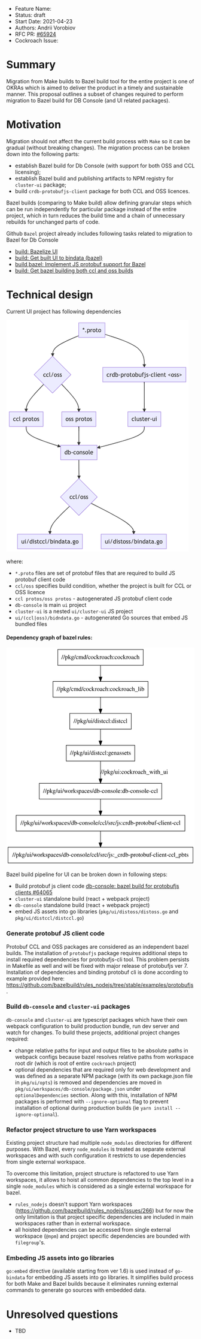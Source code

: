 - Feature Name:
- Status: draft
- Start Date: 2021-04-23
- Authors: Andrii Vorobiov
- RFC PR: [#65924](https://github.com/cockroachdb/cockroach/pull/65924)
- Cockroach Issue:

# Summary

Migration from Make builds to Bazel build tool for the entire project is one of OKRAs which is aimed to
deliver the product in a timely and sustainable manner. This proposal outlines a subset of changes required to perform 
migration to Bazel build for DB Console (and UI related packages).

# Motivation

Migration should not affect the current build process with `Make` so it can be gradual (without
breaking changes).
The migration process can be broken down into the following parts:
- establish Bazel build for Db Console (with support for both OSS and CCL licensing);
- establish Bazel build and publishing artifacts to NPM registry for `cluster-ui` package;
- build `crdb-protobufjs-client` package for both CCL and OSS licences.

Bazel builds (comparing to Make build) allow defining granular steps which can be run independently for particular
package instead of the entire project, which in turn reduces the build time and a chain of unnecessary rebuilds for
unchanged parts of code.

Github `Bazel` project already includes following tasks related to migration to Bazel for Db Console   
- [build: Bazelize UI](https://github.com/cockroachdb/cockroach/issues/56068)
- [build: Get built UI to bindata (bazel)](https://github.com/cockroachdb/cockroach/issues/56069)
- [build,bazel: Implement JS protobuf support for Bazel](https://github.com/cockroachdb/cockroach/issues/59329)
- [build: Get bazel building both ccl and oss builds](https://github.com/cockroachdb/cockroach/issues/56071)

# Technical design

Current UI project has following dependencies

![DbConsole project dependencies](images/db-console-bazel-build.png?raw=true)

where:
- `*.proto` files are set of protobuf files that are required to build JS protobuf client code
- `ccl/oss` specifies build condition, whether the project is built for CCL or OSS licence
- `ccl protos/oss protos` - autogenerated JS protobuf client code
- `db-console` is main `ui` project
- `cluster-ui` is a nested `ui/cluster-ui` JS project
- `ui/(ccl|oss)/bidndata.go` - autogenerated Go sources that embed JS bundled files

#### Dependency graph of bazel rules:

![Bazel rules dependencies](images/db-console-bazel-build-dependency-graph.svg)

Bazel build pipeline for UI can be broken down in following steps:
- Build protobuf js client code [db-console: bazel build for protobufjs clients #64065](https://github.com/cockroachdb/cockroach/pull/64065)
- `cluster-ui` standalone build (react + webpack project) 
- `db-console` standalone build (react + webpack project)
- embed JS assets into go libraries (`pkg/ui/distoss/distoss.go` and `pkg/ui/distccl/distccl.go`)

### Generate protobuf JS client code
Protobuf CCL and OSS packages are considered as an independent bazel builds. The installation of `protobufjs` package
requires additional steps to install required dependencies for protobufjs-cli tool. This problem persists in Makefile
as well and will be fixed with major release of protobufjs ver 7. Installation of dependencies and binding protobuf cli
is done according to example provided here: https://github.com/bazelbuild/rules_nodejs/tree/stable/examples/protobufjs.

### Build `db-console` and `cluster-ui` packages
`db-console` and `cluster-ui` are typescript packages which have their own webpack configuration to build production
bundle, run dev server and watch for changes.
To build these projects, additional project changes required:
- change relative paths for input and output files to be absolute paths in webpack configs because bazel resolves
  relative paths from workspace root dir (which is root of entire `cockroach` project)
- optional dependencies that are required only for web development and was defined as a separate NPM package (with its
own package.json file in `pkg/ui/opts`) is removed and dependencies are moved in `pkg/ui/workspaces/db-console/package.json`
under `optionalDependencies` section. Along with this, installation of NPM packages is performed with `--ignore-optional`
flag to prevent installation of optional during production builds (ie `yarn install --ignore-optional`).

### Refactor project structure to use Yarn workspaces
Existing project structure had multiple `node_modules` directories for different purposes. With Bazel, every 
`node_modules` is treated as separate external workspaces and with such configuration it restricts to use dependencies 
from single external workspace.

To overcome this limitation, project structure is refactored to use Yarn workspaces, it allows to hoist all common
dependencies to the top level in a single `node_modules` which is considered as a single external workspace for bazel.
- `rules_nodejs` doesn't support Yarn workspaces (https://github.com/bazelbuild/rules_nodejs/issues/266) but for now the
only limitation is that project specific dependencies are included in main workspaces rather than in external workspace.
- all hoisted dependencies can be accessed from single external workspace (`@npm`) and project specific dependencies are
bounded with `filegroup`'s.

### Embeding JS assets into go libraries
`go:embed` directive (available starting from ver 1.6) is used instead of `go-bindata` for embedding JS assets into 
go libraries. It simplifies build process for both Make and Bazel builds because it eliminates running external
commands to generate go sources with embedded data.

# Unresolved questions
- TBD
